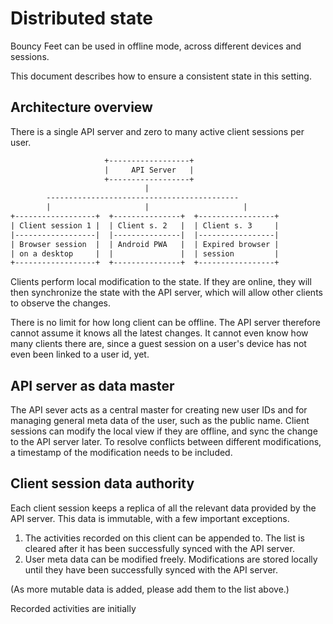 # Distributed state

Bouncy Feet can be used in offline mode, across different devices and sessions.

This document describes how to ensure a consistent state in this setting.

## Architecture overview

There is a single API server and zero to many active client sessions per user.

```txt
                     +------------------+
                     |     API Server   |
                     +------------------+
                              |
        -------------------------------------------
        |                     |                     |
+------------------+  +---------------+  +-----------------+
| Client session 1 |  | Client s. 2   |  | Client s. 3     |
|------------------|  |---------------|  |-----------------|
| Browser session  |  | Android PWA   |  | Expired browser |
| on a desktop     |  |               |  | session         |
+------------------+  +---------------+  +-----------------+
```

Clients perform local modification to the state. If they are online, they will
then synchronize the state with the API server, which will allow other clients
to observe the changes.

There is no limit for how long client can be offline. The API server therefore
cannot assume it knows all the latest changes. It cannot even know how many
clients there are, since a guest session on a user's device has not even been
linked to a user id, yet.


## API server as data master

The API sever acts as a central master for creating new user IDs and for
managing general meta data of the user, such as the public name. Client sessions
can modify the local view if they are offline, and sync the change to the API
server later. To resolve conflicts between different modifications, a timestamp
of the modification needs to be included.


## Client session data authority

Each client session keeps a replica of all the relevant data provided by the API
server. This data is immutable, with a few important exceptions.

1. The activities recorded on this client can be appended to. The list is
   cleared after it has been successfully synced with the API server.
2. User meta data can be modified freely. Modifications are stored locally until
   they have been successfully synced with the API server.

(As more mutable data is added, please add them to the list above.)

Recorded activities are  initially